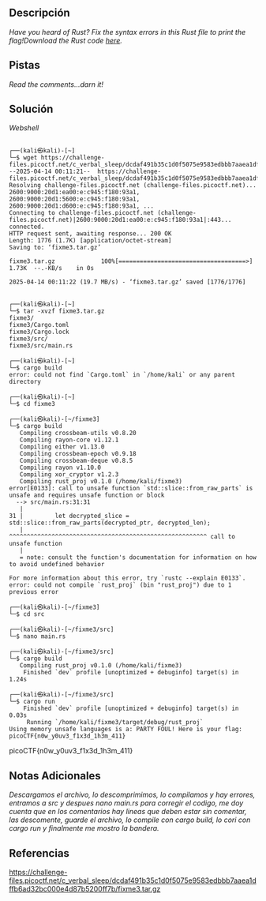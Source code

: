 
## Descripción

*Have you heard of Rust? Fix the syntax errors in this Rust file to print the flag!Download the Rust code [here](https://challenge-files.picoctf.net/c_verbal_sleep/dcdaf491b35c1d0f5075e9583edbbb7aaea1dffb6ad32bc000e4d87b5200ff7b/fixme3.tar.gz).*

## Pistas

*Read the comments...darn it!*
## Solución

*Webshell*
```
                                                                                                       
┌──(kali㉿kali)-[~]
└─$ wget https://challenge-files.picoctf.net/c_verbal_sleep/dcdaf491b35c1d0f5075e9583edbbb7aaea1dffb6ad32bc000e4d87b5200ff7b/fixme3.tar.gz
--2025-04-14 00:11:21--  https://challenge-files.picoctf.net/c_verbal_sleep/dcdaf491b35c1d0f5075e9583edbbb7aaea1dffb6ad32bc000e4d87b5200ff7b/fixme3.tar.gz
Resolving challenge-files.picoctf.net (challenge-files.picoctf.net)... 2600:9000:20d1:ea00:e:c945:f180:93a1, 2600:9000:20d1:5600:e:c945:f180:93a1, 2600:9000:20d1:d600:e:c945:f180:93a1, ...
Connecting to challenge-files.picoctf.net (challenge-files.picoctf.net)|2600:9000:20d1:ea00:e:c945:f180:93a1|:443... connected.
HTTP request sent, awaiting response... 200 OK
Length: 1776 (1.7K) [application/octet-stream]
Saving to: ‘fixme3.tar.gz’

fixme3.tar.gz             100%[====================================>]   1.73K  --.-KB/s    in 0s      

2025-04-14 00:11:22 (19.7 MB/s) - ‘fixme3.tar.gz’ saved [1776/1776]

                                                                                                       
┌──(kali㉿kali)-[~]
└─$ tar -xvzf fixme3.tar.gz
fixme3/
fixme3/Cargo.toml
fixme3/Cargo.lock
fixme3/src/
fixme3/src/main.rs
                                                                                                       
┌──(kali㉿kali)-[~]
└─$ cargo build 
error: could not find `Cargo.toml` in `/home/kali` or any parent directory
                                                                                                       
┌──(kali㉿kali)-[~]
└─$ cd fixme3  
                                                                                                       
┌──(kali㉿kali)-[~/fixme3]
└─$ cargo build
   Compiling crossbeam-utils v0.8.20
   Compiling rayon-core v1.12.1
   Compiling either v1.13.0
   Compiling crossbeam-epoch v0.9.18
   Compiling crossbeam-deque v0.8.5
   Compiling rayon v1.10.0
   Compiling xor_cryptor v1.2.3
   Compiling rust_proj v0.1.0 (/home/kali/fixme3)
error[E0133]: call to unsafe function `std::slice::from_raw_parts` is unsafe and requires unsafe function or block
  --> src/main.rs:31:31
   |
31 |         let decrypted_slice = std::slice::from_raw_parts(decrypted_ptr, decrypted_len);
   |                               ^^^^^^^^^^^^^^^^^^^^^^^^^^^^^^^^^^^^^^^^^^^^^^^^^^^^^^^^ call to unsafe function                                                                                           
   |
   = note: consult the function's documentation for information on how to avoid undefined behavior

For more information about this error, try `rustc --explain E0133`.
error: could not compile `rust_proj` (bin "rust_proj") due to 1 previous error
                                                                                                       
┌──(kali㉿kali)-[~/fixme3]
└─$ cd src     
                                                                                                       
┌──(kali㉿kali)-[~/fixme3/src]
└─$ nano main.rs
                                                                                                       
┌──(kali㉿kali)-[~/fixme3/src]
└─$ cargo build 
   Compiling rust_proj v0.1.0 (/home/kali/fixme3)
    Finished `dev` profile [unoptimized + debuginfo] target(s) in 1.24s
                                                                                                       
┌──(kali㉿kali)-[~/fixme3/src]
└─$ cargo run  
    Finished `dev` profile [unoptimized + debuginfo] target(s) in 0.03s
     Running `/home/kali/fixme3/target/debug/rust_proj`
Using memory unsafe languages is a: PARTY FOUL! Here is your flag: picoCTF{n0w_y0uv3_f1x3d_1h3m_411}

```
picoCTF{n0w_y0uv3_f1x3d_1h3m_411}
## Notas Adicionales 

*Descargamos el archivo, lo descomprimimos, lo compilamos y hay errores, entramos a src y despues nano main.rs para corregir el codigo, me doy cuenta que en los comentarios hay lineas que deben estar sin comentar, las descomente, guarde el archivo, lo compile con cargo build, lo cori con cargo run y finalmente me mostro la bandera.*
## Referencias 

https://challenge-files.picoctf.net/c_verbal_sleep/dcdaf491b35c1d0f5075e9583edbbb7aaea1dffb6ad32bc000e4d87b5200ff7b/fixme3.tar.gz